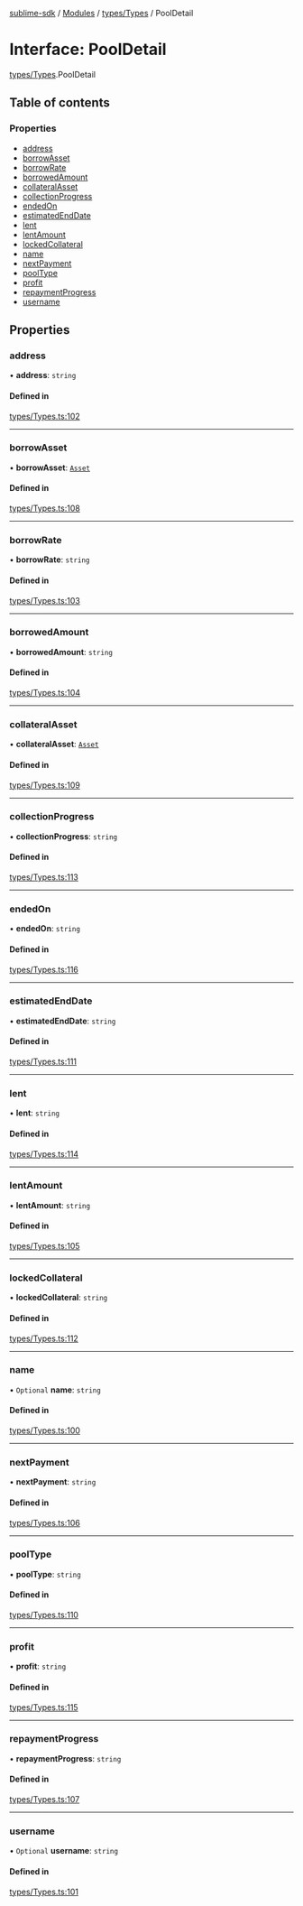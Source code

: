 [sublime-sdk](../README.md) / [Modules](../modules.md) / [types/Types](../modules/types_Types.md) / PoolDetail

# Interface: PoolDetail

[types/Types](../modules/types_Types.md).PoolDetail

## Table of contents

### Properties

- [address](types_Types.PoolDetail.md#address)
- [borrowAsset](types_Types.PoolDetail.md#borrowasset)
- [borrowRate](types_Types.PoolDetail.md#borrowrate)
- [borrowedAmount](types_Types.PoolDetail.md#borrowedamount)
- [collateralAsset](types_Types.PoolDetail.md#collateralasset)
- [collectionProgress](types_Types.PoolDetail.md#collectionprogress)
- [endedOn](types_Types.PoolDetail.md#endedon)
- [estimatedEndDate](types_Types.PoolDetail.md#estimatedenddate)
- [lent](types_Types.PoolDetail.md#lent)
- [lentAmount](types_Types.PoolDetail.md#lentamount)
- [lockedCollateral](types_Types.PoolDetail.md#lockedcollateral)
- [name](types_Types.PoolDetail.md#name)
- [nextPayment](types_Types.PoolDetail.md#nextpayment)
- [poolType](types_Types.PoolDetail.md#pooltype)
- [profit](types_Types.PoolDetail.md#profit)
- [repaymentProgress](types_Types.PoolDetail.md#repaymentprogress)
- [username](types_Types.PoolDetail.md#username)

## Properties

### address

• **address**: `string`

#### Defined in

[types/Types.ts:102](https://github.com/sublime-finance/sublime-sdk/blob/7f1ca5d/src/types/Types.ts#L102)

___

### borrowAsset

• **borrowAsset**: [`Asset`](types_Types.Asset.md)

#### Defined in

[types/Types.ts:108](https://github.com/sublime-finance/sublime-sdk/blob/7f1ca5d/src/types/Types.ts#L108)

___

### borrowRate

• **borrowRate**: `string`

#### Defined in

[types/Types.ts:103](https://github.com/sublime-finance/sublime-sdk/blob/7f1ca5d/src/types/Types.ts#L103)

___

### borrowedAmount

• **borrowedAmount**: `string`

#### Defined in

[types/Types.ts:104](https://github.com/sublime-finance/sublime-sdk/blob/7f1ca5d/src/types/Types.ts#L104)

___

### collateralAsset

• **collateralAsset**: [`Asset`](types_Types.Asset.md)

#### Defined in

[types/Types.ts:109](https://github.com/sublime-finance/sublime-sdk/blob/7f1ca5d/src/types/Types.ts#L109)

___

### collectionProgress

• **collectionProgress**: `string`

#### Defined in

[types/Types.ts:113](https://github.com/sublime-finance/sublime-sdk/blob/7f1ca5d/src/types/Types.ts#L113)

___

### endedOn

• **endedOn**: `string`

#### Defined in

[types/Types.ts:116](https://github.com/sublime-finance/sublime-sdk/blob/7f1ca5d/src/types/Types.ts#L116)

___

### estimatedEndDate

• **estimatedEndDate**: `string`

#### Defined in

[types/Types.ts:111](https://github.com/sublime-finance/sublime-sdk/blob/7f1ca5d/src/types/Types.ts#L111)

___

### lent

• **lent**: `string`

#### Defined in

[types/Types.ts:114](https://github.com/sublime-finance/sublime-sdk/blob/7f1ca5d/src/types/Types.ts#L114)

___

### lentAmount

• **lentAmount**: `string`

#### Defined in

[types/Types.ts:105](https://github.com/sublime-finance/sublime-sdk/blob/7f1ca5d/src/types/Types.ts#L105)

___

### lockedCollateral

• **lockedCollateral**: `string`

#### Defined in

[types/Types.ts:112](https://github.com/sublime-finance/sublime-sdk/blob/7f1ca5d/src/types/Types.ts#L112)

___

### name

• `Optional` **name**: `string`

#### Defined in

[types/Types.ts:100](https://github.com/sublime-finance/sublime-sdk/blob/7f1ca5d/src/types/Types.ts#L100)

___

### nextPayment

• **nextPayment**: `string`

#### Defined in

[types/Types.ts:106](https://github.com/sublime-finance/sublime-sdk/blob/7f1ca5d/src/types/Types.ts#L106)

___

### poolType

• **poolType**: `string`

#### Defined in

[types/Types.ts:110](https://github.com/sublime-finance/sublime-sdk/blob/7f1ca5d/src/types/Types.ts#L110)

___

### profit

• **profit**: `string`

#### Defined in

[types/Types.ts:115](https://github.com/sublime-finance/sublime-sdk/blob/7f1ca5d/src/types/Types.ts#L115)

___

### repaymentProgress

• **repaymentProgress**: `string`

#### Defined in

[types/Types.ts:107](https://github.com/sublime-finance/sublime-sdk/blob/7f1ca5d/src/types/Types.ts#L107)

___

### username

• `Optional` **username**: `string`

#### Defined in

[types/Types.ts:101](https://github.com/sublime-finance/sublime-sdk/blob/7f1ca5d/src/types/Types.ts#L101)
